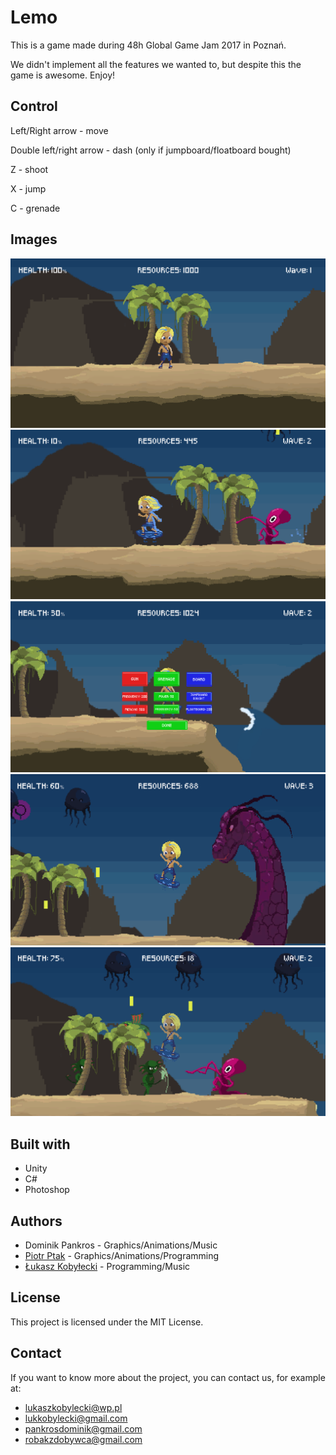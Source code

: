 # Lemo 
This is a game made during 48h Global Game Jam 2017 in Poznań. 

We didn't implement all the features we wanted to, but despite this the game is awesome. Enjoy! 

## Control
Left/Right arrow - move 

Double left/right arrow - dash (only if jumpboard/floatboard bought)

Z - shoot

X - jump

C - grenade

## Images
![Image 1](img/1.png)
![Image 2](img/2.png)
![Image 3](img/3.png)
![Image 4](img/4.png)
![Image 5](img/5.png)

## Built with
* Unity 
* C#
* Photoshop

## Authors
* Dominik Pankros - Graphics/Animations/Music
* [Piotr Ptak](https://github.com/pietersweter) - Graphics/Animations/Programming
* [Łukasz Kobyłecki](https://github.com/lukaszkobylecki) - Programming/Music

## License
This project is licensed under the MIT License.

## Contact
If you want to know more about the project, you can contact us, for example at:
* lukaszkobylecki@wp.pl
* lukkobylecki@gmail.com
* pankrosdominik@gmail.com
* robakzdobywca@gmail.com

